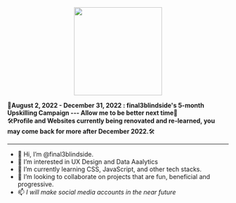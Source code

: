 <div id="header" align="center">
  <img src="https://media.giphy.com/media/1sgetPM00wWqJpVUTl/giphy.gif" width="200" />
</div>
<img src="https://komarev.com/ghpvc/?username=final3blindside&style=flat-square&color=blue" alt="" align="center"/>


🧱**August 2, 2022 - December 31, 2022 : final3blindside's 5-month Upskilling Campaign --- Allow me to be better next time**🧱 
  <br>
🛠️**Profile and Websites currently being renovated and re-learned, you may come back for more after December 2022.**🛠️

  <hr>

- 👋 Hi, I’m @final3blindside.
- 👀 I’m interested in UX Design and Data Aaalytics
- 🌱 I’m currently learning CSS, JavaScript, and other tech stacks.
- 💞️ I’m looking to collaborate on projects that are fun, beneficial and progressive.
- 📫 *I will make social media accounts in the near future*

<!---
final3blindside/final3blindside is a ✨ special ✨ repository because its `README.md` (this file) appears on your GitHub profile.
You can click the Preview link to take a look at your changes.
--->
